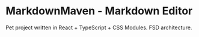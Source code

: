 # MarkdownMaven - Markdown Editor

Pet project written in React + TypeScript + CSS Modules. FSD architecture.
